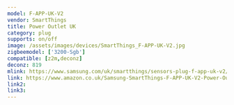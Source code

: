 ```yaml
---
model: F-APP-UK-V2
vendor: SmartThings
title: Power Outlet UK
category: plug
supports: on/off
image: /assets/images/devices/SmartThings_F-APP-UK-V2.jpg
zigbeemodel: ['3200-Sgb']
compatible: [z2m,deconz]
deconz: 819
mlink: https://www.samsung.com/uk/smartthings/sensors-plug-f-app-uk-v2/
link: https://www.amazon.co.uk/Samsung-SmartThings-F-APP-UK-V2-Power-Outlet/dp/B01LXXNGGD
link2: 
link3: 
---
```



